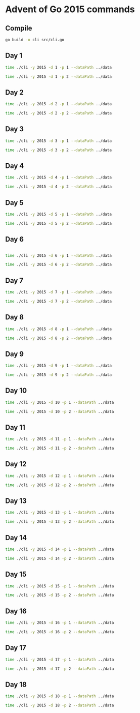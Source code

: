 # Advent of Go 2015 commands

## Compile
```sh
go build -o cli src/cli.go
```

## Day 1
```sh
time ./cli -y 2015 -d 1 -p 1 --dataPath ../data
```

```sh
time ./cli -y 2015 -d 1 -p 2 --dataPath ../data
```

## Day 2
```sh
time ./cli -y 2015 -d 2 -p 1 --dataPath ../data
```

```sh
time ./cli -y 2015 -d 2 -p 2 --dataPath ../data
```

## Day 3
```sh
time ./cli -y 2015 -d 3 -p 1 --dataPath ../data
```

```sh
time ./cli -y 2015 -d 3 -p 2 --dataPath ../data
```

## Day 4
```sh
time ./cli -y 2015 -d 4 -p 1 --dataPath ../data
```

```sh
time ./cli -y 2015 -d 4 -p 2 --dataPath ../data
```

## Day 5
```sh
time ./cli -y 2015 -d 5 -p 1 --dataPath ../data
```

```sh
time ./cli -y 2015 -d 5 -p 2 --dataPath ../data
```

## Day 6
```sh

time ./cli -y 2015 -d 6 -p 1 --dataPath ../data
```

```sh
time ./cli -y 2015 -d 6 -p 2 --dataPath ../data
```

## Day 7
```sh
time ./cli -y 2015 -d 7 -p 1 --dataPath ../data
```

```sh
time ./cli -y 2015 -d 7 -p 2 --dataPath ../data
```

## Day 8
```sh
time ./cli -y 2015 -d 8 -p 1 --dataPath ../data
```

```sh
time ./cli -y 2015 -d 8 -p 2 --dataPath ../data
```

## Day 9
```sh
time ./cli -y 2015 -d 9 -p 1 --dataPath ../data
```

```sh
time ./cli -y 2015 -d 9 -p 2 --dataPath ../data
```

## Day 10
```sh
time ./cli -y 2015 -d 10 -p 1 --dataPath ../data
```

```sh
time ./cli -y 2015 -d 10 -p 2 --dataPath ../data
```

## Day 11
```sh
time ./cli -y 2015 -d 11 -p 1 --dataPath ../data
```

```sh
time ./cli -y 2015 -d 11 -p 2 --dataPath ../data
```

## Day 12
```sh
time ./cli -y 2015 -d 12 -p 1 --dataPath ../data
```

```sh
time ./cli -y 2015 -d 12 -p 2 --dataPath ../data
```

## Day 13
```sh
time ./cli -y 2015 -d 13 -p 1 --dataPath ../data
```

```sh
time ./cli -y 2015 -d 13 -p 2 --dataPath ../data
```

## Day 14
```sh
time ./cli -y 2015 -d 14 -p 1 --dataPath ../data
```

```sh
time ./cli -y 2015 -d 14 -p 2 --dataPath ../data
```

## Day 15
```sh
time ./cli -y 2015 -d 15 -p 1 --dataPath ../data
```

```sh
time ./cli -y 2015 -d 15 -p 2 --dataPath ../data
```

## Day 16
```sh
time ./cli -y 2015 -d 16 -p 1 --dataPath ../data
```

```sh
time ./cli -y 2015 -d 16 -p 2 --dataPath ../data
```

## Day 17
```sh
time ./cli -y 2015 -d 17 -p 1 --dataPath ../data
```

```sh
time ./cli -y 2015 -d 17 -p 2 --dataPath ../data
```

## Day 18
```sh
time ./cli -y 2015 -d 18 -p 1 --dataPath ../data
```

```sh
time ./cli -y 2015 -d 18 -p 2 --dataPath ../data
```
